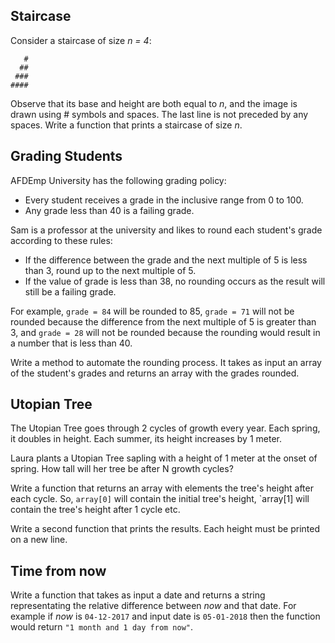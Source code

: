 ## Staircase
Consider a staircase of size *n = 4*:
```
   #
  ##
 ###
####
```
Observe that its base and height are both equal to *n*, and the image is drawn using # symbols and spaces. The last line is not preceded by any spaces.
Write a function that prints a staircase of size *n*.


## Grading Students
AFDEmp University has the following grading policy:

+ Every student receives a grade in the inclusive range from 0 to 100.
+ Any grade less than 40 is a failing grade.

Sam is a professor at the university and likes to round each student's grade according to these rules:

+ If the difference between the grade and the next multiple of 5 is less than 3, round  up to the next multiple of 5. 
+ If the value of grade is less than 38, no rounding occurs as the result will still be a failing grade.

For example, `grade = 84` will be rounded to 85, `grade = 71` will not be rounded because the difference from the next multiple of 5 is greater than 3, and `grade = 28` will not be rounded because the rounding would result in a number that is less than 40.

Write a method to automate the rounding process. It takes as input an array of the student's grades and returns an array with the grades rounded.


## Utopian Tree
The Utopian Tree goes through 2 cycles of growth every year. Each spring, it doubles in height. Each summer, its height increases by 1 meter.

Laura plants a Utopian Tree sapling with a height of 1 meter at the onset of spring. How tall will her tree be after N growth cycles?

Write a function that returns an array with elements the tree's height after each cycle. So, `array[0]` will contain the initial tree's height, `array[1] will contain the tree's height after 1 cycle etc.

Write a second function that prints the results. Each height must be printed on a new line.


## Time from now
Write a function that takes as input a date and returns a string representating the relative difference between *now* and that date. For example if *now* is `04-12-2017` and input date is `05-01-2018` then the function would return `"1 month and 1 day from now"`. 
